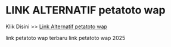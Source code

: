 # LINK ALTERNATIF petatoto wap

Klik Disini >> <a href="https://linksto.pages.dev/">Link Alternatif petatoto wap </a>

link petatoto wap terbaru
link petatoto wap 2025